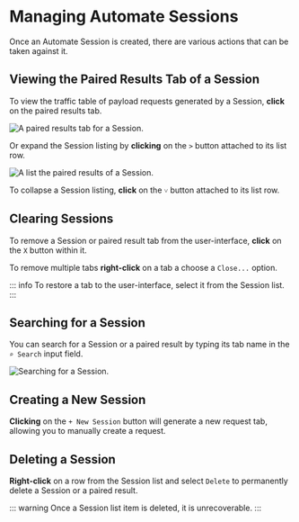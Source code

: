 # Managing Automate Sessions

Once an Automate Session is created, there are various actions that can be taken against it.

## Viewing the Paired Results Tab of a Session

To view the traffic table of payload requests generated by a Session, **click** on the paired results tab.

<img alt="A paired results tab for a Session." src="/_images/automate_results_tab.png" center>

Or expand the Session listing by **clicking** on the `>` button attached to its list row.

<img alt="A list the paired results of a Session." src="/_images/automate_session_results_list.png" center>

To collapse a Session listing, **click** on the `˅` button attached to its list row.

## Clearing Sessions

To remove a Session or paired result tab from the user-interface, **click** on the `X` button within it.

To remove multiple tabs **right-click** on a tab a choose a `Close...` option.

::: info
To restore a tab to the user-interface, select it from the Session list.
:::

## Searching for a Session

You can search for a Session or a paired result by typing its tab name in the `⌕ Search` input field.

<img alt="Searching for a Session." src="/_images/automate_search.png" center>

## Creating a New Session

**Clicking** on the `+ New Session` button will generate a new request tab, allowing you to manually create a request.

## Deleting a Session

**Right-click** on a row from the Session list and select `Delete` to permanently delete a Session or a paired result.

::: warning
Once a Session list item is deleted, it is unrecoverable.
:::

